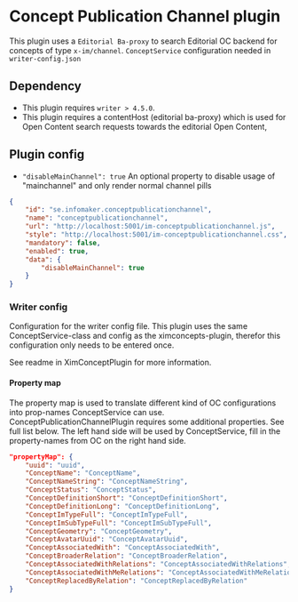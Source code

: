 # Concept Publication Channel plugin

This plugin uses a `Editorial Ba-proxy` to search Editorial OC backend for concepts of type `x-im/channel`. `ConceptService` configuration needed in `writer-config.json`

## Dependency

- This plugin requires `writer > 4.5.0`.
- This plugin requires a contentHost (editorial ba-proxy) which is used for Open Content search requests towards the editorial Open Content,

## Plugin config

- `"disableMainChannel": true` An optional property to disable usage of "mainchannel" and only render normal channel pills

```json
{
    "id": "se.infomaker.conceptpublicationchannel",
    "name": "conceptpublicationchannel",
    "url": "http://localhost:5001/im-conceptpublicationchannel.js",
    "style": "http://localhost:5001/im-conceptpublicationchannel.css",
    "mandatory": false,
    "enabled": true,
    "data": {
        "disableMainChannel": true
    }
}
```

### Writer config

Configuration for the writer config file. This plugin uses the same ConceptService-class and config as the ximconcepts-plugin, therefor this configuration only needs to be entered once.

See readme in XimConceptPlugin for more information.

#### Property map

The property map is used to translate different kind of OC configurations into prop-names ConceptService can use. ConceptPublicationChannelPlugin requires some additional properties. See full list below.
The left hand side will be used by ConceptService, fill in the property-names from OC on the right hand side.

```json
"propertyMap": {
    "uuid": "uuid",
    "ConceptName": "ConceptName",
    "ConceptNameString": "ConceptNameString",
    "ConceptStatus": "ConceptStatus",
    "ConceptDefinitionShort": "ConceptDefinitionShort",
    "ConceptDefinitionLong": "ConceptDefinitionLong",
    "ConceptImTypeFull": "ConceptImTypeFull",
    "ConceptImSubTypeFull": "ConceptImSubTypeFull",
    "ConceptGeometry": "ConceptGeometry",
    "ConceptAvatarUuid": "ConceptAvatarUuid",
    "ConceptAssociatedWith": "ConceptAssociatedWith",
    "ConceptBroaderRelation": "ConceptBroaderRelation",
    "ConceptAssociatedWithRelations": "ConceptAssociatedWithRelations",
    "ConceptAssociatedWithMeRelations": "ConceptAssociatedWithMeRelations",
    "ConceptReplacedByRelation": "ConceptReplacedByRelation"
}
```